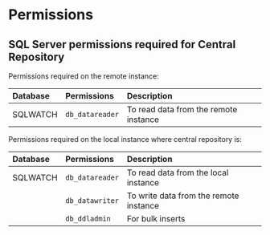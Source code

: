 # Permissions

## SQL Server permissions required for Central Repository

Permissions required on the remote instance:

| Database | Permissions | Description |
| :--- | :--- | :--- |
| SQLWATCH | `db_datareader` | To read data from the remote instance |

Permissions required on the local instance where central repository is:

| Database | Permissions | Description |
| :--- | :--- | :--- |
| SQLWATCH | `db_datareader` | To read data from the local instance |
|  | `db_datawriter` | To write data from the remote instance |
|  | `db_ddladmin` | For bulk inserts |



